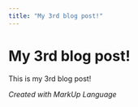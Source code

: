 ```yaml
---
title: "My 3rd blog post!"
---
```


# My 3rd blog post!

This is my 3rd blog post!

*Created with MarkUp Language*